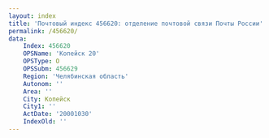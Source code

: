 ```yaml
---
layout: index
title: 'Почтовый индекс 456620: отделение почтовой связи Почты России'
permalink: /456620/
data:
    Index: 456620
    OPSName: 'Копейск 20'
    OPSType: О
    OPSSubm: 456629
    Region: 'Челябинская область'
    Autonom: ''
    Area: ''
    City: Копейск
    City1: ''
    ActDate: '20001030'
    IndexOld: ''
---
```

